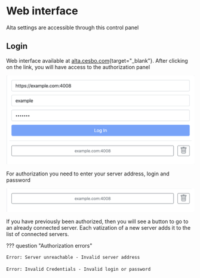 # Web interface

Alta settings are accessible through this control panel

## Login

Web interface available at [alta.cesbo.com](/en/book/transport/mpegts/){target="_blank"}. After clicking on the link, you will have access to the authorization panel

![Login](Login.png)

For authorization you need to enter your server address, login and password

![Server list](Login-2.png)

If you have previously been authorized, then you will see a button to go to an already connected server. Each vatization of a new server adds it to the list of connected servers.

??? question "Authorization errors"

    Error: Server unreachable - Invalid server address

    Error: Invalid Credentials - Invalid login or password